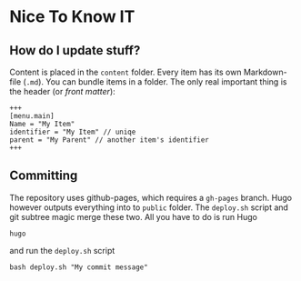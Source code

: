# Nice To Know IT

## How do I update stuff?
Content is placed in the `content` folder. Every item has its own Markdown-file (`.md`). 
You can bundle items in a folder. The only real important thing is the header (or *front matter*):

    +++
    [menu.main]
    Name = "My Item"
    identifier = "My Item" // uniqe
    parent = "My Parent" // another item's identifier
    +++

## Committing
The repository uses github-pages, which requires a `gh-pages` branch.
Hugo however outputs everything into to `public` folder.
The `deploy.sh` script and git subtree magic merge these two. All you have to do is run Hugo

    hugo

and run the `deploy.sh` script

    bash deploy.sh "My commit message"
